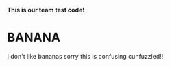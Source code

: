 **This is our team test code!**
# BANANA #
I don't like bananas
sorry
this is confusing
cunfuzzled!!
